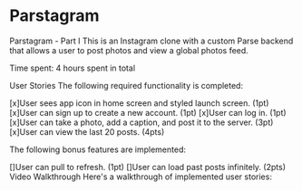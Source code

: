 # Parstagram
Parstagram - Part I
This is an Instagram clone with a custom Parse backend that allows a user to post photos and view a global photos feed.

Time spent: 4 hours spent in total

User Stories
The following required functionality is completed:

 [x]User sees app icon in home screen and styled launch screen. (1pt)
 [x]User can sign up to create a new account. (1pt)
 [x]User can log in. (1pt)
 [x]User can take a photo, add a caption, and post it to the server. (3pt)
 [x]User can view the last 20 posts. (4pts)
 
The following bonus features are implemented:

 []User can pull to refresh. (1pt)
 []User can load past posts infinitely. (2pts)
Video Walkthrough
Here's a walkthrough of implemented user stories:

